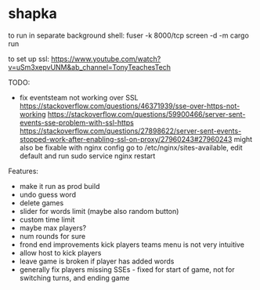 # shapka
to run in separate background shell:
fuser -k 8000/tcp
screen -d -m cargo run

to set up ssl:
https://www.youtube.com/watch?v=uSm3xepvUNM&ab_channel=TonyTeachesTech

TODO:
- fix eventsteam not working over SSL
https://stackoverflow.com/questions/46371939/sse-over-https-not-working
https://stackoverflow.com/questions/59900466/server-sent-events-sse-problem-with-ssl-https
https://stackoverflow.com/questions/27898622/server-sent-events-stopped-work-after-enabling-ssl-on-proxy/27960243#27960243
might also be fixable with nginx config
go to /etc/nginx/sites-available, edit default and run sudo service nginx restart

Features:
- make it run as prod build
- undo guess word
- delete games
- slider for words limit (maybe also random button)
- custom time limit
- maybe max players?
- num rounds for sure
- frond end improvements
    kick players
    teams menu is not very intuitive
- allow host to kick players
- leave game is broken if player has added words
- generally fix players missing SSEs - fixed for start of game, not for switching turns, and ending game